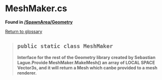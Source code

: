 # MeshMaker.cs
**Found in [/SpawnArea/Geometry](../BALLISTIC/Assets/Scripts/SpawnArea/Geometry/MeshMaker.cs)**

[Return to glossary](Glossary.md)


> ## `public static class MeshMaker`
> **Interface for the rest of the Geometry library created by Sebastian Lague.Provide MeshMaker.MakeMesh() an array of LOCAL SPACE Vector3s, and it will return a Mesh which canbe provided to a mesh renderer.**
> 


